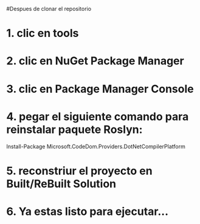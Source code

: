 #Despues de clonar el repositorio 
# 1. clic en tools
# 2. clic en NuGet Package Manager
# 3. clic en Package Manager Console 
# 4. pegar el siguiente comando para reinstalar paquete Roslyn:
   Install-Package Microsoft.CodeDom.Providers.DotNetCompilerPlatform
# 5. reconstriur el proyecto en Built/ReBuilt Solution
# 6. Ya estas listo para ejecutar...
